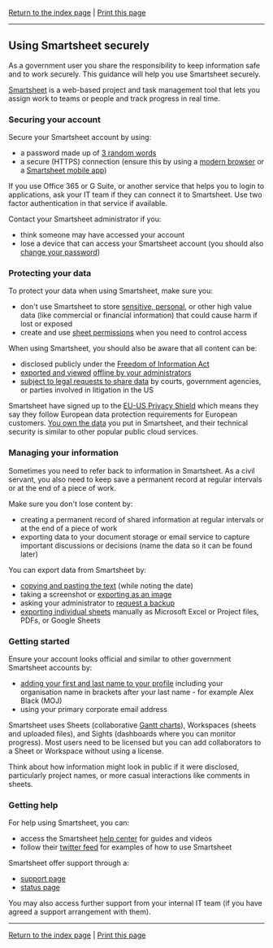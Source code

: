 [Return to the index page](/using-cloud/) | [Print this page](https://gitprint.com/alphagov/using-cloud/blob/master/help-for-end-users/Smartsheet/Using-Smartsheet-securely.md)

***

## Using Smartsheet securely

As a government user you share the responsibility to keep information safe and to work securely. This guidance will help you use Smartsheet securely.

[Smartsheet](https://www.smartsheet.com/) is a web-based project and task management tool that lets you assign work to teams or people and track progress in real time.

### Securing your account

Secure your Smartsheet account by using:

- a password made up of [3 random words](https://www.ncsc.gov.uk/blog-post/three-random-words-or-thinkrandom-0)
- a secure (HTTPS) connection (ensure this by using a [modern browser](https://whatbrowser.org) or a [Smartsheet mobile app](https://www.smartsheet.com/product-tour/mobile))

If you use Office 365 or G Suite, or another service that helps you to login to applications, ask your IT team if they can connect it to Smartsheet. Use two factor authentication in that service if available.

Contact your Smartsheet administrator if you:

- think someone may have accessed your account
- lose a device that can access your Smartsheet account (you should also [change your password](https://help.smartsheet.com/articles/1987699-changing-resetting-your-password))

### Protecting your data

To protect your data when using Smartsheet, make sure you:

- don&#39;t use Smartsheet to store [sensitive, personal](https://ico.org.uk/for-organisations/guide-to-data-protection/key-definitions/), or other high value data (like commercial or financial information) that could cause harm if lost or exposed
- create and use [sheet permissions](https://help.smartsheet.com/articles/1155182-sharing-permission-levels) when you need to control access

When using Smartsheet, you should also be aware that all content can be:

- disclosed publicly under the [Freedom of Information Act](https://ico.org.uk/for-organisations/guide-to-freedom-of-information/what-is-the-foi-act/)
- [exported and viewed](https://help.smartsheet.com/articles/506499-backing-up-your-data) [offline by your administrators](https://help.smartsheet.com/articles/506499-backing-up-your-data)
- [subject to legal requests to share data](https://www.smartsheet.com/privacy) by courts, government agencies, or parties involved in litigation in the US

Smartsheet have signed up to the [EU-US Privacy Shield](https://www.smartsheet.com/privacy) which means they say they follow European data protection requirements for European customers. [You own the data](https://www.smartsheet.com/user-agreement) you put in Smartsheet, and their technical security is similar to other popular public cloud services.

### Managing your information

Sometimes you need to refer back to information in Smartsheet. As a civil servant, you also need to keep save a permanent record at regular intervals or at the end of a piece of work.

Make sure you don't lose content by:

- creating a permanent record of shared information at regular intervals or at the end of a piece of work
- exporting data to your document storage or email service to capture important discussions or decisions (name the data so it can be found later)

You can export data from Smartsheet by:

- [copying and pasting the text](https://help.smartsheet.com/articles/518318-using-copy-paste) (while noting the date)
- taking a screenshot or [exporting as an image](https://help.smartsheet.com/articles/770623-exporting-sheets-reports-from-smartsheet#png)
- asking your administrator to [request a backup](https://help.smartsheet.com/articles/506499-backing-up-your-data#backup)
- [exporting individual sheets](https://help.smartsheet.com/articles/770623-exporting-sheets-reports-from-smartsheet) manually as Microsoft Excel or Project files, PDFs, or Google Sheets

### Getting started

Ensure your account looks official and similar to other government Smartsheet accounts by:

- [adding your first and last name to your profile](https://help.smartsheet.com/articles/796268-adjusting-personal-settings) including your organisation name in brackets after your last name - for example Alex Black (MOJ)
- using your primary corporate email address

Smartsheet uses Sheets (collaborative [Gantt charts](https://en.wikipedia.org/wiki/Gantt_chart)), Workspaces (sheets and uploaded files), and Sights (dashboards where you can monitor progress). Most users need to be licensed but you can add collaborators to a Sheet or Workspace without using a license.

Think about how information might look in public if it were disclosed, particularly project names, or more casual interactions like comments in sheets.

### Getting help

For help using Smartsheet, you can:

- access the Smartsheet [help center](https://help.smartsheet.com/?ss_lc=en_US) for guides and videos
- follow their [twitter feed](https://twitter.com/Smartsheet) for examples of how to use Smartsheet

Smartsheet offer support through a:

- [support page](https://www.smartsheet.com/support)
- [status page](http://status.smartsheet.com/)

You may also access further support from your internal IT team (if you have agreed a support arrangement with them).

***

[Return to the index page](/using-cloud/) | [Print this page](https://gitprint.com/alphagov/using-cloud/blob/master/help-for-end-users/Smartsheet/Using-Smartsheet-securely.md)
